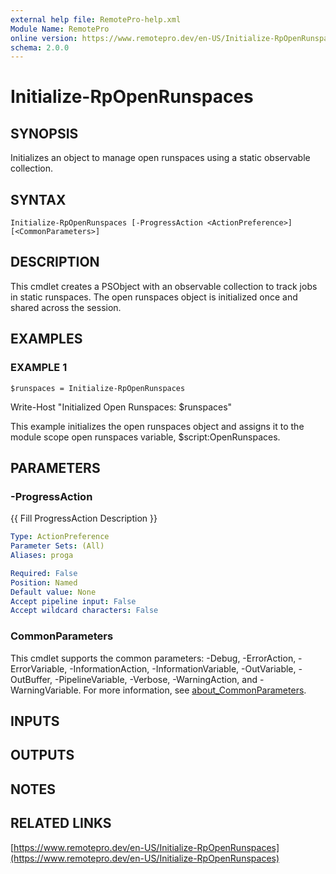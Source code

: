 ```yaml
---
external help file: RemotePro-help.xml
Module Name: RemotePro
online version: https://www.remotepro.dev/en-US/Initialize-RpOpenRunspaces
schema: 2.0.0
---
```


# Initialize-RpOpenRunspaces

## SYNOPSIS
Initializes an object to manage open runspaces using a static
observable collection.

## SYNTAX

```
Initialize-RpOpenRunspaces [-ProgressAction <ActionPreference>] [<CommonParameters>]
```

## DESCRIPTION
This cmdlet creates a PSObject with an observable collection to
track jobs in static runspaces.
The open runspaces object is
initialized once and shared across the session.

## EXAMPLES

### EXAMPLE 1
```
$runspaces = Initialize-RpOpenRunspaces
```

Write-Host "Initialized Open Runspaces: $runspaces"

This example initializes the open runspaces object and assigns it
to the module scope open runspaces variable, $script:OpenRunspaces.

## PARAMETERS

### -ProgressAction
{{ Fill ProgressAction Description }}

```yaml
Type: ActionPreference
Parameter Sets: (All)
Aliases: proga

Required: False
Position: Named
Default value: None
Accept pipeline input: False
Accept wildcard characters: False
```

### CommonParameters
This cmdlet supports the common parameters: -Debug, -ErrorAction, -ErrorVariable, -InformationAction, -InformationVariable, -OutVariable, -OutBuffer, -PipelineVariable, -Verbose, -WarningAction, and -WarningVariable. For more information, see [about_CommonParameters](http://go.microsoft.com/fwlink/?LinkID=113216).

## INPUTS

## OUTPUTS

## NOTES

## RELATED LINKS

[https://www.remotepro.dev/en-US/Initialize-RpOpenRunspaces](https://www.remotepro.dev/en-US/Initialize-RpOpenRunspaces)

